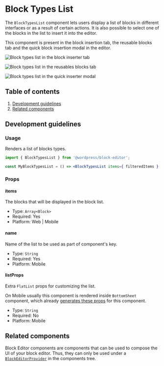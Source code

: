 # Block Types List

The `BlockTypesList` component lets users display a list of blocks in different interfaces or as a result of certain actions. It is also possible to select one of the blocks in the list to insert it into the editor.

This component is present in the block insertion tab, the reusable blocks tab and the quick block insertion modal in the editor.

![Block types list in the block inserter tab](https://make.wordpress.org/core/files/2020/09/block-types-list-emplacement-1.png)

![Block types list in the reusables blocks tab](https://make.wordpress.org/core/files/2020/09/block-types-list-emplacement-2.png)

![Block types list in the quick inserter modal](https://make.wordpress.org/core/files/2020/09/block-types-list-emplacement-3.png)

## Table of contents

1. [Development guidelines](#development-guidelines)
2. [Related components](#related-components)

## Development guidelines

### Usage

Renders a list of blocks types.

```jsx
import { BlockTypesList } from '@wordpress/block-editor';

const MyBlockTypesList = () => <BlockTypesList items={ filteredItems } />;
```

### Props

#### items

The blocks that will be displayed in the block list.

-   Type: `Array<Block>`
-   Required: Yes
-   Platform: Web | Mobile

#### name

Name of the list to be used as part of component's key.

-   Type: `String`
-   Required: Yes
-   Platform: Mobile

#### listProps

Extra `FlatList` props for customizing the list.

On Mobile usually this component is rendered inside `BottomSheet` component, which already [generates these props](<(https://github.com/WordPress/gutenberg/blob/1ca1fe0c64dfe1a385221399fc94b0fb14f34199/packages/components/src/mobile/bottom-sheet/index.native.js#L355-L372)>) for this component.

-   Type: `String`
-   Required: No
-   Platform: Mobile

## Related components

Block Editor components are components that can be used to compose the UI of your block editor. Thus, they can only be used under a [`BlockEditorProvider`](https://github.com/WordPress/gutenberg/blob/HEAD/packages/block-editor/src/components/provider/README.md) in the components tree.
